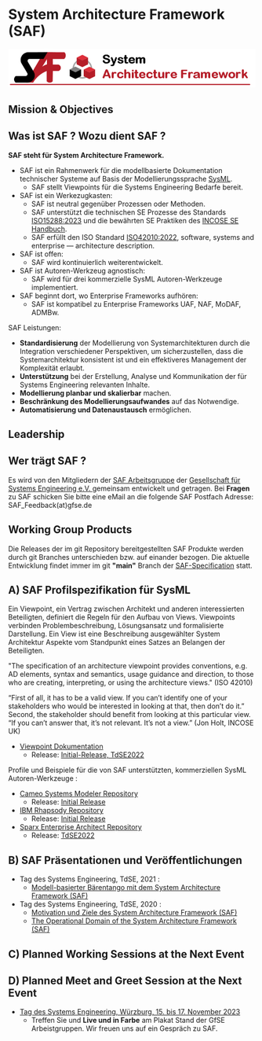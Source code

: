 # System Architecture Framework (SAF)
![saf logo](https://github.com/GfSE/SAF/raw/main/graphics/Banner_SAF.png)
## Mission & Objectives
 ## Was ist SAF ? Wozu dient SAF ?

**SAF steht für System Architecture Framework.**
* SAF ist ein Rahmenwerk für die modellbasierte Dokumentation technischer Systeme auf Basis der Modellierungssprache [SysML](https://www.omgsysml.org/).
   * SAF stellt Viewpoints für die Systems Engineering Bedarfe bereit.
* SAF ist ein Werkezugkasten:
  * SAF ist neutral gegenüber Prozessen oder Methoden. 
  * SAF unterstützt die technischen SE Prozesse des Standards [ISO15288:2023](https://www.iso.org/standard/81702.html) und 
    die bewährten SE Praktiken des [INCOSE SE Handbuch](https://www.incose.org/products-and-publications/se-handbook).
  * SAF erfüllt den ISO Standard [ISO42010:2022](https://www.iso.org/standard/74393.html), software, systems and enterprise — architecture description.
* SAF ist offen: 
  * SAF wird kontinuierlich weiterentwickelt.
* SAF ist Autoren-Werkzeug agnostisch: 
  * SAF wird für drei kommerzielle SysML Autoren-Werkzeuge implementiert.
* SAF beginnt dort, wo Enterprise Frameworks aufhören: 
  * SAF ist kompatibel zu Enterprise Frameworks UAF, NAF, MoDAF, ADMBw.

SAF Leistungen:
* **Standardisierung** der Modellierung von Systemarchitekturen durch die Integration verschiedener Perspektiven, um sicherzustellen, dass die Systemarchitektur konsistent ist und ein effektiveres Management der Komplexität erlaubt.
* **Unterstützung** bei der Erstellung, Analyse und Kommunikation der für Systems Engineering relevanten Inhalte.
* **Modellierung planbar und skalierbar** machen.
* **Beschränkung des Modellierungsaufwandes** auf das Notwendige.
* **Automatisierung und Datenaustausch** ermöglichen.

## Leadership
 ## Wer trägt SAF ?

Es wird von den Mitgliedern der [SAF Arbeitsgruppe](https://www.gfse.de/arbeitsgruppen.html) der [Gesellschaft für Systems Engineering e.V. ](https://www.gfse.de) gemeinsam entwickelt und getragen.
Bei **Fragen** zu SAF schicken Sie bitte eine eMail an die folgende SAF Postfach Adresse: SAF_Feedback(at)gfse.de

## Working Group Products
Die Releases der im git Repository bereitgestellten SAF Produkte werden durch git Branches unterschieden bzw. auf einander bezogen. Die aktuelle Entwicklung findet immer im git **"main"** Branch der [SAF-Specification](https://github.com/GfSE/SAF-Specification) statt.
 ## A) SAF Profilspezifikation für SysML
Ein Viewpoint, ein Vertrag zwischen Architekt und anderen interessierten Beteiligten, definiert die Regeln für den Aufbau von Views. Viewpoints verbinden Problembeschreibung, Lösungsansatz und formalisierte Darstellung. Ein View ist eine Beschreibung ausgewählter System Architektur Aspekte vom Standpunkt eines Satzes an Belangen der Beteiligten.

"The specification of an architecture viewpoint provides conventions, e.g. AD elements, syntax and semantics, usage guidance and direction, to those who are creating, interpreting, or using the architecture views." (ISO 42010)

“First of all, it has to be a valid view. If you can’t identify one of your stakeholders who would be interested in looking at that, then don’t do it.” Second, the stakeholder should benefit from looking at this particular view. “If you can’t answer that, it’s not relevant. It’s not a view.” (Jon Holt, INCOSE UK)
* [Viewpoint Dokumentation](https://github.com/GfSE/SAF-Specification)
  * Release: [Initial-Release, TdSE2022](https://github.com/GfSE/SAF-Specification/branches)

Profile und Beispiele für die von SAF unterstützten, kommerziellen SysML Autoren-Werkzeuge :
 * [Cameo Systems Modeler Repository](https://github.com/GfSE/SAF-Cameo-Profile)
   * Release: [Initial Release](https://github.com/GfSE/SAF-Cameo-Profile/branches)
 * [IBM Rhapsody Repository](https://github.com/GfSE/SAF-Rhapsody-Profile)
   * Release: [Initial Release](https://github.com/GfSE/SAF-Rhapsody-Profile/branches)
 * [Sparx Enterprise Architect Repository](https://github.com/GfSE/SAF-EA-Profile)
   * Release: [TdSE2022](https://github.com/GfSE/SAF-EA-Profile/branches)

## B) SAF Präsentationen und Veröffentlichungen
* Tag des Systems Engineering, TdSE, 2021 : 
  * [Modell-basierter Bärentango mit dem System Architecture Framework (SAF)](https://github.com/GfSE/SAF/raw/main/presentations/Modell-basierter%20B%C3%A4rentango%20mit%20dem%20System%20Architecture%20Framework.pdf)
* Tag des Systems Engineering, TdSE, 2020 :
  * [Motivation und Ziele des System Architecture Framework (SAF)](https://github.com/GfSE/SAF/raw/main/presentations/Motivation%20und%20Ziele%20des%20System%20Architecture%20Framework.pdf)
  * [The Operational Domain of the System Architecture Framework (SAF)](https://github.com/GfSE/SAF/raw/main/presentations/The%20Operational%20Domain%20of%20the%20System%20Architecture%20Framework.pdf)

 ## C) Planned Working Sessions at the Next Event

 ## D) Planned Meet and Greet Session at the Next Event
 * [Tag des Systems Engineering, Würzburg, 15. bis 17. November 2023](https://www.tdse.org/)
   * Treffen Sie und **Live und in Farbe** am Plakat Stand der GfSE Arbeistgruppen. Wir freuen uns auf ein Gespräch zu SAF.
